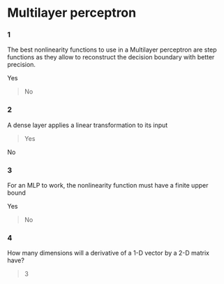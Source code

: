# Multilayer perceptron

### 1
The best nonlinearity functions to use in a Multilayer perceptron are step functions as they allow to reconstruct the decision boundary with better precision.

Yes

> No

### 2

A dense layer applies a linear transformation to its input

> Yes

No

### 3

For an MLP to work, the nonlinearity function must have a finite upper bound

Yes

> No

### 4 
How many dimensions will a derivative of a 1-D vector by a 2-D matrix have?
> 3